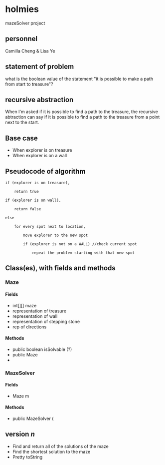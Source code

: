 # holmies
mazeSolver project

## personnel
Camilla Cheng & Lisa Ye

## statement of problem
what is the boolean value of the statement
  "it is possible to make a path from start to treasure"?

## recursive abstraction
When I'm asked
  if it is possible to find a path to the treasure,
the recursive abtraction can say
  if it is possible to find a path to the treasure from a point next to the start.

## Base case
- When explorer is on treasure
- When explorer is on a wall

## Pseudocode of algorithm
    if (explorer is on treasure), 

        return true

    if (explorer is on wall),

        return false

    else 

        for every spot next to location,

            move explorer to the new spot

            if (explorer is not on a WALL) //check current spot

                repeat the problem starting with that new spot



## Class(es), with fields and methods
### Maze
#### Fields
- int[][] maze
- representation of treasure
- representation of wall
- representation of stepping stone
- rep of directions

#### Methods
- public boolean isSolvable (?)
- public Maze
- 

### MazeSolver
#### Fields
- Maze m

#### Methods
- public MazeSolver (

## version *n*
- Find and return all of the solutions of the maze
- Find the shortest solution to the maze
- Pretty toString
